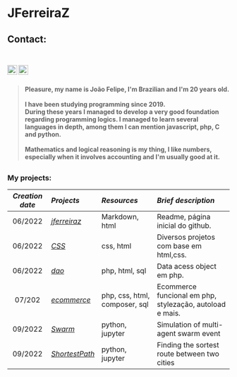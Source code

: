 <h1> JFerreiraZ</h1>

<h2>Contact: <br><br>

[<img align="left" alt="jferreiraz | LinkedIn" width="22px" src="https://cdn-icons-png.flaticon.com/512/174/174857.png" />][linkedin]
[<img align="left" alt="jferreiraz | Gmail" width="22px" src="https://cdn-icons-png.flaticon.com/512/732/732200.png" />][gmail]

<br></h2><h4>

>Pleasure, my name is João Felipe, I'm Brazilian and I'm 20 years old. <br><br>
>I have been studying programming since 2019. <br>During these years I managed to develop a very good foundation regarding programming logics. I managed to learn several languages in depth, among them I can mention javascript, php, C and python. <br><br>
>Mathematics and logical reasoning is my thing, I like numbers, especially when it involves accounting and I'm usually good at it.

</h4>

##
<div>
<h3>My projects: </h3>


*Creation date*|                             *Projects*                             | *Resources*                 | *Brief description* 
:--------:     | :--------                                                          | :------                     |:-----
06/2022        |<a href="https://github.com/jferreiraz/jferreiraz">_jferreiraz_     |Markdown, html               |Readme, página inicial do github.
06/2022        |<a href="https://github.com/jferreiraz/CSS">_CSS_                   |css, html                    |Diversos projetos com base em html,css.
06/2022        |<a href="https://github.com/jferreiraz/dao">_dao_                   |php, html, sql               |Data acess object em php.
07/202         |<a href="https://github.com/jferreiraz/ecommerce">_ecommerce_       |php, css, html, composer, sql|Ecommerce funcional em php, stylezação, autoload e mais.
09/2022        |<a href="https://github.com/jferreiraz/Swarm">_Swarm_               |python, jupyter              |Simulation of multi-agent swarm event
09/2022        |<a href="https://github.com/jferreiraz/ShortestPath">_ShortestPath_ |python, jupyter              |Finding the sortest route between two cities
</div>

[linkedin]: https://www.linkedin.com/in/jferreiraz/
[gmail]: mailto:joaofelipecoutof@gmail.com
